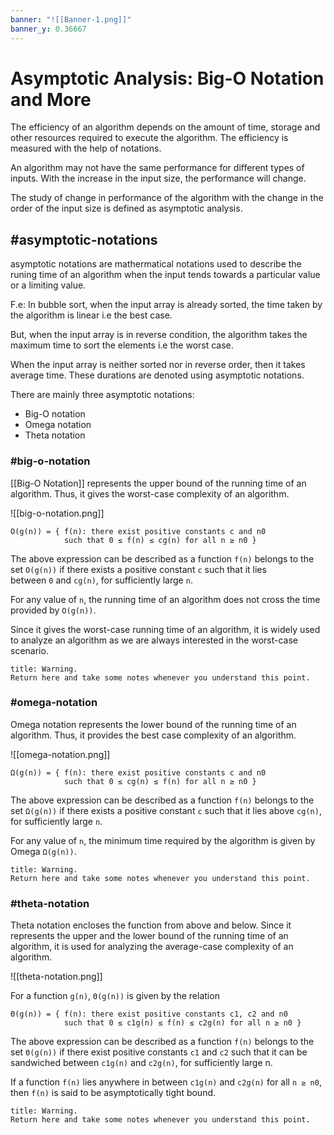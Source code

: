 ```yaml
---
banner: "![[Banner-1.png]]"
banner_y: 0.36667
---
```


# Asymptotic Analysis: Big-O Notation and More

The efficiency of an algorithm depends on the amount of time, storage and other resources required to execute the algorithm. The efficiency is measured with the help of notations.

An algorithm may not have the same performance for different types of inputs. With the increase in the input size, the performance will change.

The study of change in performance of the algorithm with the change in the order of the input size is defined as asymptotic analysis.

## #asymptotic-notations

asymptotic notations are mathermatical notations used to describe the runing time of an algorithm when the input tends towards a particular value or a limiting value.

F.e: In bubble sort, when the input array is already sorted, the time taken by the algorithm is linear i.e the best case.

But, when the input array is in reverse condition, the algorithm takes the maximum time to sort the elements i.e the worst case.

When the input array is neither sorted nor in reverse order, then it takes average time. These durations are denoted using asymptotic notations.

There are mainly three asymptotic notations:

-   Big-O notation
-   Omega notation
-   Theta notation

### #big-o-notation

[[Big-O Notation]] represents the upper bound of the running time of an algorithm. Thus, it gives the worst-case complexity of an algorithm.

![[big-o-notation.png]]

```
O(g(n)) = { f(n): there exist positive constants c and n0
            such that 0 ≤ f(n) ≤ cg(n) for all n ≥ n0 }
```

The above expression can be described as a function `f(n)` belongs to the set `O(g(n))` if there exists a positive constant `c` such that it lies between `0` and `cg(n)`, for sufficiently large `n`.

For any value of `n`, the running time of an algorithm does not cross the time provided by `O(g(n))`.

Since it gives the worst-case running time of an algorithm, it is widely used to analyze an algorithm as we are always interested in the worst-case scenario.

```ad-warning
title: Warning.
Return here and take some notes whenever you understand this point.
```

### #omega-notation

Omega notation represents the lower bound of the running time of an algorithm. Thus, it provides the best case complexity of an algorithm.

![[omega-notation.png]]

```
Ω(g(n)) = { f(n): there exist positive constants c and n0 
            such that 0 ≤ cg(n) ≤ f(n) for all n ≥ n0 }
```

The above expression can be described as a function `f(n)` belongs to the set `Ω(g(n))` if there exists a positive constant `c` such that it lies above `cg(n)`, for sufficiently large `n`.

For any value of `n`, the minimum time required by the algorithm is given by Omega `Ω(g(n))`.

```ad-warning
title: Warning.
Return here and take some notes whenever you understand this point.
```

### #theta-notation

Theta notation encloses the function from above and below. Since it represents the upper and the lower bound of the running time of an algorithm, it is used for analyzing the average-case complexity of an algorithm.

![[theta-notation.png]]

For a function `g(n)`, `Θ(g(n))` is given by the relation
```
Θ(g(n)) = { f(n): there exist positive constants c1, c2 and n0
            such that 0 ≤ c1g(n) ≤ f(n) ≤ c2g(n) for all n ≥ n0 }
```

The above expression can be described as a function `f(n)` belongs to the set `Θ(g(n))` if there exist positive constants `c1` and `c2` such that it can be sandwiched between `c1g(n)` and `c2g(n)`, for sufficiently large n.

If a function `f(n)` lies anywhere in between `c1g(n)` and `c2g(n)` for all `n ≥ n0`, then `f(n)` is said to be asymptotically tight bound.

```ad-warning
title: Warning.
Return here and take some notes whenever you understand this point.
```


